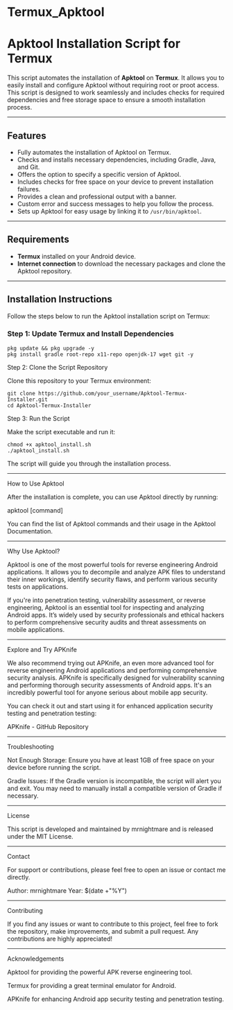# Termux_Apktool

# Apktool Installation Script for Termux

This script automates the installation of **Apktool** on **Termux**. It allows you to easily install and configure Apktool without requiring root or proot access. This script is designed to work seamlessly and includes checks for required dependencies and free storage space to ensure a smooth installation process.

---

## Features

- Fully automates the installation of Apktool on Termux.
- Checks and installs necessary dependencies, including Gradle, Java, and Git.
- Offers the option to specify a specific version of Apktool.
- Includes checks for free space on your device to prevent installation failures.
- Provides a clean and professional output with a banner.
- Custom error and success messages to help you follow the process.
- Sets up Apktool for easy usage by linking it to `/usr/bin/apktool`.

---

## Requirements

- **Termux** installed on your Android device.
- **Internet connection** to download the necessary packages and clone the Apktool repository.

---

## Installation Instructions

Follow the steps below to run the Apktool installation script on Termux:

### Step 1: Update Termux and Install Dependencies


```
pkg update && pkg upgrade -y
pkg install gradle root-repo x11-repo openjdk-17 wget git -y
```
Step 2: Clone the Script Repository

Clone this repository to your Termux environment:
```
git clone https://github.com/your_username/Apktool-Termux-Installer.git
cd Apktool-Termux-Installer
```
Step 3: Run the Script

Make the script executable and run it:
```
chmod +x apktool_install.sh
./apktool_install.sh
```
The script will guide you through the installation process.


---

How to Use Apktool

After the installation is complete, you can use Apktool directly by running:

apktool [command]

You can find the list of Apktool commands and their usage in the Apktool Documentation.


---

Why Use Apktool?

Apktool is one of the most powerful tools for reverse engineering Android applications. It allows you to decompile and analyze APK files to understand their inner workings, identify security flaws, and perform various security tests on applications.

If you're into penetration testing, vulnerability assessment, or reverse engineering, Apktool is an essential tool for inspecting and analyzing Android apps. It’s widely used by security professionals and ethical hackers to perform comprehensive security audits and threat assessments on mobile applications.


---

Explore and Try APKnife

We also recommend trying out APKnife, an even more advanced tool for reverse engineering Android applications and performing comprehensive security analysis. APKnife is specifically designed for vulnerability scanning and performing thorough security assessments of Android apps. It's an incredibly powerful tool for anyone serious about mobile app security.

You can check it out and start using it for enhanced application security testing and penetration testing:

APKnife - GitHub Repository


---

Troubleshooting

Not Enough Storage: Ensure you have at least 1GB of free space on your device before running the script.

Gradle Issues: If the Gradle version is incompatible, the script will alert you and exit. You may need to manually install a compatible version of Gradle if necessary.



---

License

This script is developed and maintained by mrnightmare and is released under the MIT License.


---

Contact

For support or contributions, please feel free to open an issue or contact me directly.

Author: mrnightmare
Year: $(date +"%Y")


---

Contributing

If you find any issues or want to contribute to this project, feel free to fork the repository, make improvements, and submit a pull request. Any contributions are highly appreciated!


---

Acknowledgements

Apktool for providing the powerful APK reverse engineering tool.

Termux for providing a great terminal emulator for Android.

APKnife for enhancing Android app security testing and penetration testing.
